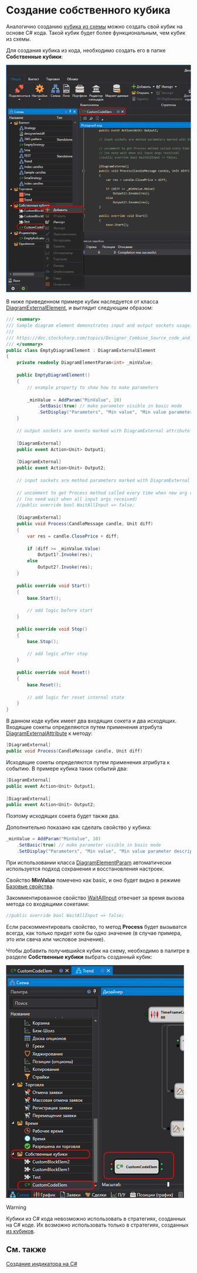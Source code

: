 # Создание собственного кубика

Аналогично созданию [кубика из схемы](../using_visual_designer/composite_elements.md) можно создать свой кубик на основе C# кода. Такой кубик будет более функциональным, чем кубик из схемы.

Для создания кубика из кода, необходимо создать его в папке **Собственные кубики**:

![Designer_Source_Code_Elem_00](../../../../images/designer_source_code_elem_00.png)

В ниже приведенном примере кубик наследуется от класса [DiagramExternalElement](xref:StockSharp.Diagram.DiagramExternalElement), и выглядит следующим образом:

```cs
/// <summary>
/// Sample diagram element demonstrates input and output sockets usage.
/// 
/// https://doc.stocksharp.com/topics/Designer_Combine_Source_code_and_standard_elements.html
/// </summary>
public class EmptyDiagramElement : DiagramExternalElement
{
	private readonly DiagramElementParam<int> _minValue;

	public EmptyDiagramElement()
	{
		// example property to show how to make parameters
	
		_minValue = AddParam("MinValue", 10)
			.SetBasic(true) // make parameter visible in basic mode
			.SetDisplay("Parameters", "Min value", "Min value parameter description", 10);
	}

	// output sockets are events marked with DiagramExternal attribute

	[DiagramExternal]
	public event Action<Unit> Output1;

	[DiagramExternal]
	public event Action<Unit> Output2;

	// input sockets are method parameters marked with DiagramExternal attribute

	// uncomment to get Process method called every time when new arg received
	// (no need wait when all input args received)
	//public override bool WaitAllInput => false;

	[DiagramExternal]
	public void Process(CandleMessage candle, Unit diff)
	{
		var res = candle.ClosePrice + diff;

		if (diff >= _minValue.Value)
			Output1?.Invoke(res);
		else
			Output2?.Invoke(res);
	}

	public override void Start()
	{
		base.Start();

		// add logic before start
	}

	public override void Stop()
	{
		base.Stop();

		// add logic after stop
	}

	public override void Reset()
	{
		base.Reset();

		// add logic for reset internal state
	}
}
```

В данном коде кубик имеет два входящих сокета и два исходящих. Входящие сокеты определяются путем применения атрибута [DiagramExternalAttribute](xref:StockSharp.Diagram.DiagramExternalAttribute) к методу:

```cs
[DiagramExternal]
public void Process(CandleMessage candle, Unit diff)
```

Исходящие сокеты определяются путем применения атрибута к событию. В примере кубика таких событий два:

```cs
[DiagramExternal]
public event Action<Unit> Output1;

[DiagramExternal]
public event Action<Unit> Output2;
```

Поэтому исходящих сокета будет также два.

Дополнительно показано как сделать свойство у кубика:

```cs
_minValue = AddParam("MinValue", 10)
	.SetBasic(true) // make parameter visible in basic mode
	.SetDisplay("Parameters", "Min value", "Min value parameter description", 10);
```

При использовании класса [DiagramElementParam](xref:StockSharp.Diagram.DiagramElementParam`1) автоматически используется подход сохранения и восстановления настроек.

Свойство **MinValue** помечено как basic, и оно будет видно в режиме [Базовые свойства](../using_visual_designer/diagram_panel.md).

Закомментированное свойство [WaitAllInput](xref:StockSharp.Diagram.DiagramExternalElement.WaitAllInput) отвечает за время вызова метода со входящими сокетами:

```cs
//public override bool WaitAllInput => false;
```

Если раскомментировать свойство, то метод **Process** будет вызыватся всегда, как только придет хотя бы одно значение (в случае примера, это или свеча или числовое значение).

Чтобы добавить получившийся кубик на схему, необходимо в палитре в разделе **Собственные кубики** выбрать созданный кубик:

![Designer_Source_Code_Elem_01](../../../../images/designer_source_code_elem_01.png)

> [!WARNING] 
> Кубики из C# кода невозможно использовать в стратегиях, созданных на C# коде. Их возможно использовать только в стратегиях, созданных [из кубиков](../using_visual_designer.md).

## См. также

[Создание индикатора на C#](create_own_indicator_using_csharp.md)